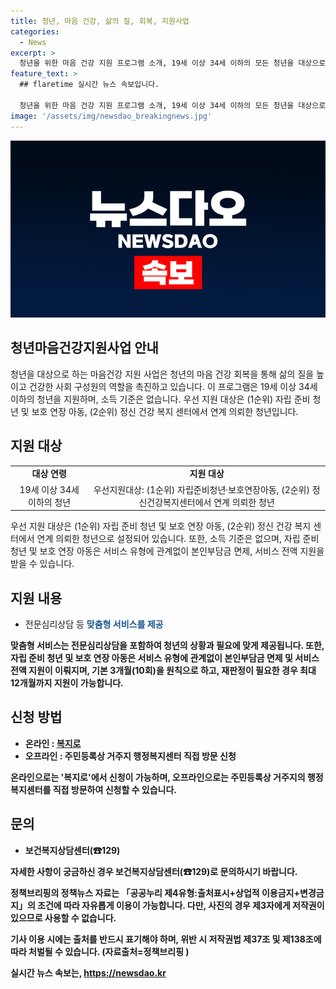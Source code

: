 ```yaml
---
title: 청년, 마음 건강, 삶의 질, 회복, 지원사업
categories:
  - News
excerpt: >
  청년을 위한 마음 건강 지원 프로그램 소개, 19세 이상 34세 이하의 모든 청년을 대상으로하여 자립준비청년과 보호연장아동에게 우선적으로 지원이 제공됩니다. 전문심리상담 및 맞춤형 서비스를 통해 3개월부터 최대 12개월 동안 지원이 가능하며, 온라인 및 오프라인으로 신청이 가능합니다. 자세한 문의는 보건복지상담센터(☎129)로 문의 바랍니다.
feature_text: >
  ## flaretime 실시간 뉴스 속보입니다.

  청년을 위한 마음 건강 지원 프로그램 소개, 19세 이상 34세 이하의 모든 청년을 대상으로하여 자립준비청년과 보호연장아동에게 우선적으로 지원이 제공됩니다. 전문심리상담 및 맞춤형 서비스를 통해 3개월부터 최대 12개월 동안 지원이 가능하며, 온라인 및 오프라인으로 신청이 가능합니다. 자세한 문의는 보건복지상담센터(☎129)로 문의 바랍니다.
image: '/assets/img/newsdao_breakingnews.jpg'
---
```


<p><img src="/assets/img/newsdao_breakingnews.jpg" alt="flaretime 속보" /></p>

<h2 data-ke-size="size26">청년마음건강지원사업 안내</h2>

<p data-ke-size="size16">청년을 대상으로 하는 마음건강 지원 사업은 청년의 마음 건강 회복을 통해 삶의 질을 높이고 건강한 사회 구성원의 역할을 촉진하고 있습니다. 이 프로그램은 19세 이상 34세 이하의 청년을 지원하며, 소득 기준은 없습니다. 우선 지원 대상은 (1순위) 자립 준비 청년 및 보호 연장 아동, (2순위) 정신 건강 복지 센터에서 연계 의뢰한 청년입니다.</p>

<h2 data-ke-size="size24">지원 대상</h2>

<table>
    <tr>
        <td style="text-align: center; height: 17px;"><b>대상 연령</b></td>
        <td style="text-align: center; height: 17px;"><b>지원 대상</b></td>
    </tr>
    <tr>
        <td style="text-align: center; height: 17px;">19세 이상 34세 이하의 청년</td>
        <td style="text-align: center; height: 17px;">우선지원대상: (1순위) 자립준비청년·보호연장아동, (2순위) 정신건강복지센터에서 연계 의뢰한 청년</td>
    </tr>
</table>

<p data-ke-size="size16">우선 지원 대상은 (1순위) 자립 준비 청년 및 보호 연장 아동, (2순위) 정신 건강 복지 센터에서 연계 의뢰한 청년으로 설정되어 있습니다. 또한, 소득 기준은 없으며, 자립 준비 청년 및 보호 연장 아동은 서비스 유형에 관계없이 본인부담금 면제, 서비스 전액 지원을 받을 수 있습니다.</p>

<h2 data-ke-size="size24">지원 내용</h2>

<ul>
    <li>전문심리상담 등 <b><span style="color: #1a5490;">맞춤형 서비스를 제공</span><b></li>
</ul>

<p data-ke-size="size16">맞춤형 서비스는 전문심리상담을 포함하여 청년의 상황과 필요에 맞게 제공됩니다. 또한, 자립 준비 청년 및 보호 연장 아동은 서비스 유형에 관계없이 본인부담금 면제 및 서비스 전액 지원이 이뤄지며, 기본 3개월(10회)을 원칙으로 하고, 재판정이 필요한 경우 최대 12개월까지 지원이 가능합니다.</p>

<h2 data-ke-size="size24">신청 방법</h2>

<ul>
    <li>온라인 : <a href="https://www.bokjiro.go.kr/nwel/welfareinfo/lifeinfodinfo/detail.do?srchFcltyCd=2200106">복지로</a></li>
    <li>오프라인 : 주민등록상 거주지 행정복지센터 직접 방문 신청</li>
</ul>

<p data-ke-size="size16">온라인으로는 '복지로'에서 신청이 가능하며, 오프라인으로는 주민등록상 거주지의 행정복지센터를 직접 방문하여 신청할 수 있습니다.</p>

<h2 data-ke-size="size24">문의</h2>

<ul>
    <li>보건복지상담센터(☎129)</li>
</ul>

<p data-ke-size="size16">자세한 사항이 궁금하신 경우 보건복지상담센터(☎129)로 문의하시기 바랍니다.</p>

<p data-ke-size="size16">정책브리핑의 정책뉴스 자료는 「공공누리 제4유형:출처표시+상업적 이용금지+변경금지」의 조건에 따라 자유롭게 이용이 가능합니다. 다만, 사진의 경우 제3자에게 저작권이 있으므로 사용할 수 없습니다.</p>

<p data-ke-size="size16">기사 이용 시에는 출처를 반드시 표기해야 하며, 위반 시 저작권법 제37조 및 제138조에 따라 처벌될 수 있습니다. (자료출처=정책브리핑 )</p>
실시간 뉴스 속보는, <a href="https://newsdao.kr" rel="dofollow">https://newsdao.kr</a>


